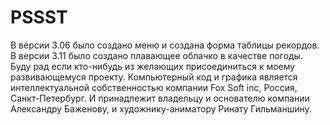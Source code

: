 # PSSST
В версии 3.06 было создано меню и создана форма таблицы рекордов.
В версии 3.11 было создано плавающее облачко в качестве погоды.
Буду рад если кто-нибудь из желающих присоединиться к моему развивающемуся проекту.
Компьютерный код и графика является интеллектуальной собственностью компании Fox Soft inc, Россия, Санкт-Петербург. И принадлежит владельцу и основателю компании Александру Баженову, и художнику-аниматору Ринату Гильманшину.
